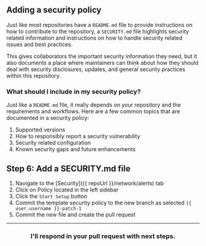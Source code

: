 ## Adding a security policy

Just like most repositories have a `README.md` file to provide instructions on how to contribute to the repository, a `SECURITY.md` file highlights security related information and instructions on how to handle security related issues and best practices.

This gives collaborators the important security information they need, but it also documents a place where maintainers can think about how they should deal with security disclosures, updates, and general security practices within this repository.

### What should I include in my security policy?

Just like a `README.md` file, it really depends on your repository and the requirements and workflows. Here are a few common topics that are documented in a security policy:

1. Supported versions
1. How to responsibly report a security vulnerability
1. Security related configuration
1. Known security gaps and future enhancements


## Step 6: Add a SECURITY.md file

1. Navigate to the [Security]({{ repoUrl }}/network/alerts) tab
1. Click on Policy located in the left sidebar
1. Click the `Start Setup` button
1. Commit the template security policy to the new branch as selected `{{ user.username }}-patch-1`
1. Commit the new file and create the pull request

<hr>
<h3 align="center">I'll respond in your pull request with next steps.</h3>
